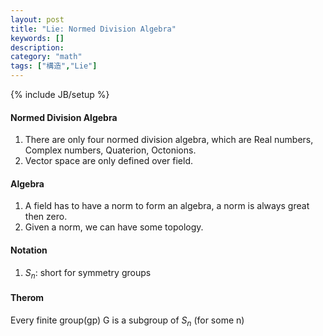 ```yaml
---
layout: post
title: "Lie: Normed Division Algebra"
keywords: []
description: 
category: "math"
tags: ["構造","Lie"]
---
```

{% include JB/setup %}


#### Normed Division Algebra
1. There are only four normed division algebra, which are Real numbers, Complex
numbers, Quaterion, Octonions. 
2. Vector space are only defined over field.


#### Algebra
1. A field has to have a norm to form an algebra, a norm is always great then
   zero.
2. Given a norm, we can have some topology.


#### Notation
1. $S_n$: short for symmetry groups

#### Therom
Every finite group(gp) G is a subgroup of $S_n$ (for some n)
